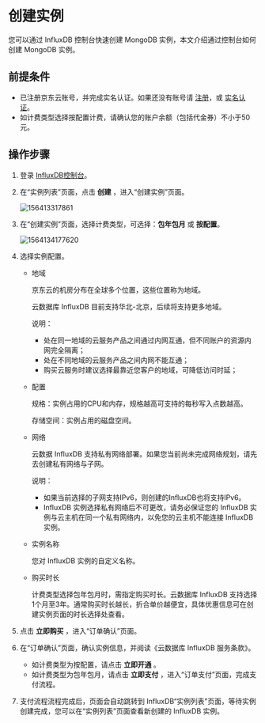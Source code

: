 # 创建实例

您可以通过 InfluxDB 控制台快速创建 MongoDB 实例，本文介绍通过控制台如何创建 MongoDB 实例。

## 前提条件

- 已注册京东云账号，并完成实名认证。如果还没有账号请 [注册](https://accounts.jdcloud.com/p/regPage?source=jdcloud&ReturnUrl=//uc.jdcloud.com/passport/complete?returnUrl=http://uc.jdcloud.com/redirect/loginRouter?returnUrl=https%3A%2F%2Fwww.jdcloud.com%2Fhelp%2Fdetail%2F734%2FisCatalog%2F1)，或 [实名认证](https://uc.jdcloud.com/account/certify)。
- 如计费类型选择按配置计费，请确认您的账户余额（包括代金券）不小于50元。

## 操作步骤

1. 登录 [InfluxDB控制台](http://tsds-console.jdcloud.com/list)。

2. 在“实例列表”页面，点击 **创建** ，进入“创建实例”页面。  

   ![156413317861](../../../../image/JCS-for-InfluxDB/1564134317861.png)

3. 在“创建实例”页面，选择计费类型，可选择：**包年包月** 或 **按配置**。 

   ![1564134177620](../../../../image/JCS-for-InfluxDB/1564134177620.png)

4. 选择实例配置。

   - 地域

     京东云的机房分布在全球多个位置，这些位置称为地域。

     云数据库 InfluxDB 目前支持华北-北京，后续将支持更多地域。

     说明：

     - 处在同一地域的云服务产品之间通过内网互通，但不同账户的资源内网完全隔离；
     - 处在不同地域的云服务产品之间内网不能互通；
     - 购买云服务时建议选择最靠近您客户的地域，可降低访问时延；

   - 配置

     规格：实例占用的CPU和内存，规格越高可支持的每秒写入点数越高。

     存储空间：实例占用的磁盘空间。

   - 网络

     云数据 InfluxDB 支持私有网络部署。如果您当前尚未完成网络规划，请先去创建私有网络与子网。

     说明：

     - 如果当前选择的子网支持IPv6，则创建的InfluxDB也将支持IPv6。
     - InfluxDB 实例选择私有网络后不可更改，请务必保证您的 InfluxDB 实例与云主机在同一个私有网络内，以免您的云主机不能连接 InfluxDB 实例。

   - 实例名称

     您对 InfluxDB 实例的自定义名称。

   - 购买时长

     计费类型选择包年包月时，需指定购买时长。云数据库 InfluxDB 支持选择1个月至3年。通常购买时长越长，折合单价越便宜，具体优惠信息可在创建实例页面的时长选择处查看。

5. 点击 **立即购买** ，进入“订单确认”页面。

6. 在“订单确认”页面，确认实例信息，并阅读《云数据库 InfluxDB 服务条款》。

   - 如计费类型为按配置，请点击 **立即开通** 。
   - 如计费类型为包年包月，请点击 **立即支付** ，进入“订单支付”页面，完成支付流程。

7. 支付流程流程完成后，页面会自动跳转到 InfluxDB“实例列表”页面，等待实例创建完成，您可以在“实例列表”页面查看新创建的 InfluxDB 实例。
